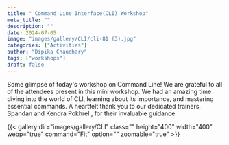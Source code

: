```yaml
---
title: " Command Line Interface(CLI) Workshop"
meta_title: ""
description: ""
date: 2024-07-05
image: "images/gallery/CLI/cli-81 (3).jpg"
categories: ["Activities"]
author: "Dipika Chaudhary"
tags: ["workshops"]
draft: false
---
```


Some glimpse of today's workshop on Command Line!
We are grateful to all of the attendees present in this mini workshop. We had an amazing time diving into the world of CLI, learning about its importance, and mastering essential commands.
A heartfelt thank you to our dedicated trainers, Spandan  and Kendra Pokhrel , for their invaluable guidance.

{{< gallery dir="images/gallery/CLI" class="" height="400" width="400" webp="true" command="Fit" option="" zoomable="true" >}}
